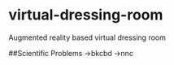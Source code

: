# virtual-dressing-room
Augmented reality based virtual dressing room

##Scientific Problems 
->bkcbd
->nnc
